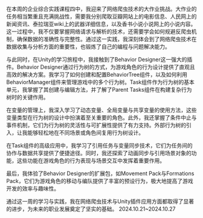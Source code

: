 在本周的企业综合实践课程四中，我迎来了网络爬虫技术的大作业挑战。大作业的任务相当繁重且充满挑战性，需要我分别爬取豆瓣网站上的电影信息、人民网上的新闻资讯、泰拉瑞亚wiki上的武器详细信息，以及香书小说小说网上的小说内容。这一过程中，我不仅要掌握网络请求与解析的技术，还需要学会如何规避反爬虫机制，确保数据的准确性与完整性。通过这一实践，我深刻体会到了网络爬虫技术在数据收集与分析方面的重要性，也锻炼了自己的编程与问题解决能力。

与此同时，在Unity的学习旅程中，我接触到了Behavior Designer这一强大的插件。Behavior Designer通过行为树的方式，为游戏角色的行为设计提供了直观且高效的解决方案。我学习了如何创建和配置BehaviorTree组件，以及如何利用BehaviorManager组件来管理游戏中的多个行为树。Task组件作为行为树的基本单元，我掌握了其创建与编辑方法，并了解了Parent Tasks组件在构建复杂行为树时的关键作用。

在变量的管理上，我深入学习了动态变量、全局变量与共享变量的使用方法，这些变量类型在行为树的设计中扮演着至关重要的角色。此外，我还掌握了条件中止与事件机制，它们为行为树的灵活性与可扩展性提供了有力支持。外部行为树的引入，让我能够轻松地在不同场景或角色间复用行为树设计。

在Task组件的高级应用中，我学习了引用任务与变量同步技术，它们为任务间的协作与数据共享提供了便捷途径。同时，我还探索了动画同步与引用场景对象的功能，这些功能在游戏角色的行为表现与场景交互中发挥着重要作用。

最后，我体验了Behavior Designer的扩展包，如Movement Pack与Formations Pack，它们为游戏角色的移动与编队提供了丰富的预设行为，极大地提高了游戏开发的效率与趣味性。

通过这一周的学习与实践，我在网络爬虫技术与Unity插件应用方面都取得了显著的进步，为未来的职业发展奠定了坚实的基础。
2024.10.21~2024.10.27
